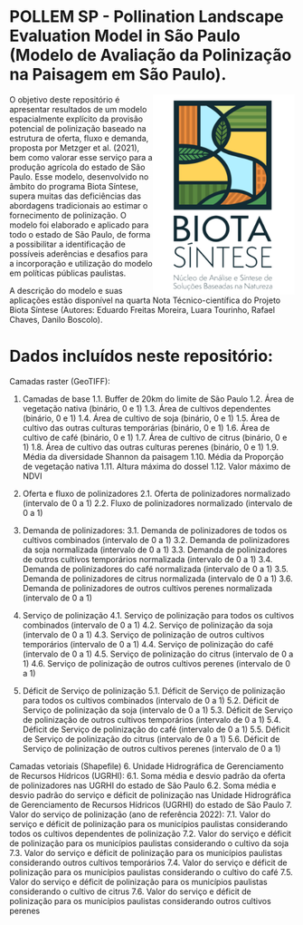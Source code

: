 # POLLEM SP - Pollination Landscape Evaluation Model in São Paulo (Modelo de Avaliação da Polinização na Paisagem em São Paulo).

<img align="right" width="250"  src="biotasintese.png">
O objetivo deste repositório é apresentar resultados de um modelo espacialmente explícito da provisão potencial de polinização baseado na estrutura de oferta, fluxo e demanda, proposta por Metzger et al. (2021), bem como valorar esse serviço para a produção agrícola do estado de São Paulo. Esse modelo, desenvolvido no âmbito do programa Biota Síntese, supera muitas das deficiências das abordagens tradicionais ao estimar o fornecimento de polinização. O modelo foi elaborado e aplicado para todo o estado de São Paulo, de forma a possibilitar a identificação de possíveis aderências e desafios para a incorporação e utilização do modelo em políticas públicas paulistas.

A descrição do modelo e suas aplicações estão disponível na quarta Nota Técnico-científica do Projeto Biota Síntese (Autores: Eduardo Freitas Moreira, Luara Tourinho, Rafael Chaves, Danilo Boscolo).
# 
# 


# Dados incluídos neste repositório:
Camadas raster (GeoTIFF):
1.	Camadas de base
1.1.	Buffer de 20km do limite de São Paulo
1.2.	Área de vegetação nativa (binário, 0 e 1)
1.3.	Área de cultivos dependentes (binário, 0 e 1)
1.4.	Área de cultivo de soja (binário, 0 e 1)
1.5.	Área de cultivo das outras culturas temporárias (binário, 0 e 1)
1.6.	Área de cultivo de café (binário, 0 e 1)
1.7.	Área de cultivo de citrus (binário, 0 e 1)
1.8.	Área de cultivo das outras culturas perenes (binário, 0 e 1)
1.9.	Média da diversidade Shannon da paisagem
1.10.	Média da Proporção de vegetação nativa
1.11.	Altura máxima do dossel
1.12.	Valor máximo de NDVI

2.	Oferta e fluxo de polinizadores
2.1.	Oferta de polinizadores normalizado (intervalo de 0 a 1)
2.2.	Fluxo de polinizadores normalizado (intervalo de 0 a 1)

3.	Demanda de polinizadores:
3.1.	Demanda de polinizadores de todos os cultivos combinados (intervalo de 0 a 1)
3.2.	Demanda de polinizadores da soja normalizada (intervalo de 0 a 1)
3.3.	Demanda de polinizadores de outros cultivos temporários normalizada (intervalo de 0 a 1)
3.4.	Demanda de polinizadores do café normalizada (intervalo de 0 a 1)
3.5.	Demanda de polinizadores de citrus normalizada (intervalo de 0 a 1)
3.6.	Demanda de polinizadores de outros cultivos perenes normalizada (intervalo de 0 a 1)

4.	Serviço de polinização
4.1.	Serviço de polinização para todos os cultivos combinados (intervalo de 0 a 1)
4.2.	Serviço de polinização da soja (intervalo de 0 a 1)
4.3.	Serviço de polinização de outros cultivos temporários (intervalo de 0 a 1)
4.4.	Serviço de polinização do café (intervalo de 0 a 1)
4.5.	Serviço de polinização do citrus (intervalo de 0 a 1)
4.6.	Serviço de polinização de outros cultivos perenes (intervalo de 0 a 1)

5.	Déficit de Serviço de polinização
5.1.	Déficit de Serviço de polinização para todos os cultivos combinados (intervalo de 0 a 1)
5.2.	Déficit de Serviço de polinização da soja (intervalo de 0 a 1)
5.3.	Déficit de Serviço de polinização de outros cultivos temporários (intervalo de 0 a 1)
5.4.	Déficit de Serviço de polinização do café (intervalo de 0 a 1)
5.5.	Déficit de Serviço de polinização do citrus (intervalo de 0 a 1)
5.6.	Déficit de Serviço de polinização de outros cultivos perenes (intervalo de 0 a 1)

Camadas vetoriais (Shapefile)
6.	Unidade Hidrográfica de Gerenciamento de Recursos Hídricos (UGRHI):
6.1.	Soma média e desvio padrão da oferta de polinizadores nas UGRHI do estado de São Paulo
6.2.	Soma média e desvio padrão do serviço e déficit de polinização nas Unidade Hidrográfica de Gerenciamento de Recursos Hídricos (UGRHI) do estado de São Paulo
7.	Valor do serviço de polinização (ano de referência 2022):
7.1.	Valor do serviço e déficit de polinização para os municípios paulistas considerando todos os cultivos dependentes de polinização
7.2.	Valor do serviço e déficit de polinização para os municípios paulistas considerando o cultivo da soja
7.3.	Valor do serviço e déficit de polinização para os municípios paulistas considerando outros cultivos temporários
7.4.	Valor do serviço e déficit de polinização para os municípios paulistas considerando o cultivo do café
7.5.	Valor do serviço e déficit de polinização para os municípios paulistas considerando o cultivo de citrus
7.6.	Valor do serviço e déficit de polinização para os municípios paulistas considerando outros cultivos perenes
